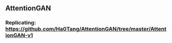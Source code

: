 ## AttentionGAN


### Replicating: https://github.com/Ha0Tang/AttentionGAN/tree/master/AttentionGAN-v1
